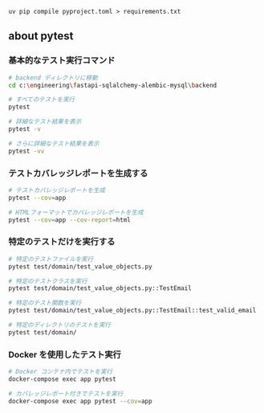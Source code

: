 `uv pip compile pyproject.toml > requirements.txt`

## about pytest  
### 基本的なテスト実行コマンド  
```bash
# backend ディレクトリに移動
cd c:\engineering\fastapi-sqlalchemy-alembic-mysql\backend

# すべてのテストを実行
pytest

# 詳細なテスト結果を表示
pytest -v

# さらに詳細なテスト結果を表示
pytest -vv
```

### テストカバレッジレポートを生成する  
```bash
# テストカバレッジレポートを生成
pytest --cov=app

# HTMLフォーマットでカバレッジレポートを生成
pytest --cov=app --cov-report=html
```

### 特定のテストだけを実行する  
```bash
# 特定のテストファイルを実行
pytest test/domain/test_value_objects.py

# 特定のテストクラスを実行
pytest test/domain/test_value_objects.py::TestEmail

# 特定のテスト関数を実行
pytest test/domain/test_value_objects.py::TestEmail::test_valid_email

# 特定のディレクトリのテストを実行
pytest test/domain/
```

### Docker を使用したテスト実行  
```bash
# Docker コンテナ内でテストを実行
docker-compose exec app pytest

# カバレッジレポート付きでテストを実行
docker-compose exec app pytest --cov=app
```

